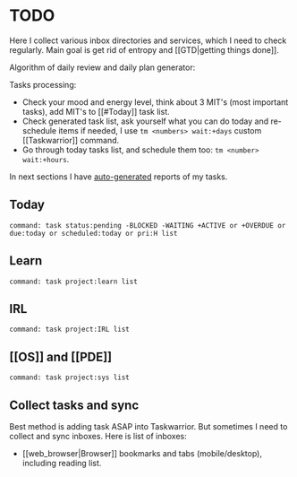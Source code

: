 # TODO

Here I collect various inbox directories and services, which I need to check
regularly. Main goal is get rid of entropy and [[GTD|getting things done]].

Algorithm of daily review and daily plan generator:

Tasks processing:

- Check your mood and energy level, think about 3 MIT's (most important tasks),
  add MIT's to [[#Today]] task list.
- Check generated task list, ask yourself what you can do today and re-schedule
  items if needed, I use `tm <numbers> wait:+days` custom [[Taskwarrior]]
  command.
- Go through today tasks list, and schedule them too: `tm <number> wait:+hours`.

In next sections I have
[auto-generated](https://github.com/echo-bravo-yahoo/ego-rock) reports of my
tasks.

## Today

```task-table
command: task status:pending -BLOCKED -WAITING +ACTIVE or +OVERDUE or due:today or scheduled:today or pri:H list
```

## Learn

```task-table
command: task project:learn list
```

## IRL

```task-table
command: task project:IRL list
```

## [[OS]] and [[PDE]]

```task-table
command: task project:sys list
```

## Collect tasks and sync

Best method is adding task ASAP into Taskwarrior. But sometimes I need to
collect and sync inboxes. Here is list of inboxes:

- [[web_browser|Browser]] bookmarks and tabs (mobile/desktop), including reading
  list.
